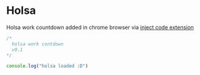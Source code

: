 # Holsa
Holsa work countdown added in chrome browser via [inject code extension](https://chrome.google.com/webstore/detail/inject-code/gpaakhhkcmlenabckmapmlfnajboobbi)

```javascript
/* 
  holsa work contdown
  v0.1
*/

console.log("holsa loaded :D")
```
